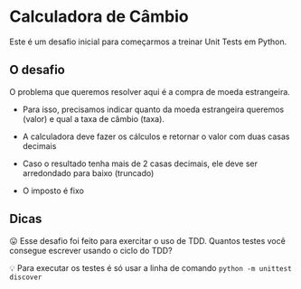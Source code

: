 # Calculadora de Câmbio

Este é um desafio inicial para começarmos a treinar Unit Tests em Python.

## O desafio

O problema que queremos resolver aqui é a compra de moeda estrangeira. 

- Para isso, precisamos indicar quanto da moeda estrangeira queremos (valor) e qual a taxa de câmbio (taxa). 

- A calculadora deve fazer os cálculos e retornar o valor com duas casas decimais

- Caso o resultado tenha mais de 2 casas decimais, ele deve ser arredondado para baixo (truncado)

- O imposto é fixo

## Dicas

😛 Esse desafio foi feito para exercitar o uso de TDD. Quantos testes você consegue escrever usando o ciclo do TDD?

💡 Para executar os testes é só usar a linha de comando `python -m unittest discover`